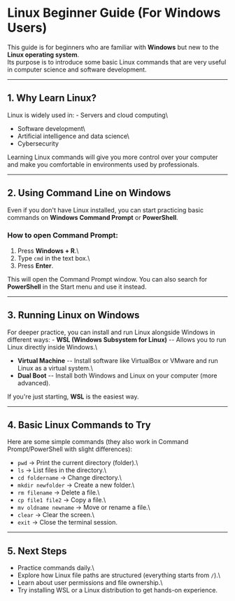 # Linux Beginner Guide (For Windows Users)

This guide is for beginners who are familiar with **Windows** but new to
the **Linux operating system**.\
Its purpose is to introduce some basic Linux commands that are very
useful in computer science and software development.

------------------------------------------------------------------------

## 1. Why Learn Linux?

Linux is widely used in: - Servers and cloud computing\
- Software development\
- Artificial intelligence and data science\
- Cybersecurity

Learning Linux commands will give you more control over your computer
and make you comfortable in environments used by professionals.

------------------------------------------------------------------------

## 2. Using Command Line on Windows

Even if you don't have Linux installed, you can start practicing basic
commands on **Windows Command Prompt** or **PowerShell**.

### How to open Command Prompt:

1.  Press **Windows + R**.\
2.  Type `cmd` in the text box.\
3.  Press **Enter**.

This will open the Command Prompt window. You can also search for
**PowerShell** in the Start menu and use it instead.

------------------------------------------------------------------------

## 3. Running Linux on Windows

For deeper practice, you can install and run Linux alongside Windows in
different ways: - **WSL (Windows Subsystem for Linux)** -- Allows you to
run Linux directly inside Windows.\
- **Virtual Machine** -- Install software like VirtualBox or VMware and
run Linux as a virtual system.\
- **Dual Boot** -- Install both Windows and Linux on your computer (more
advanced).

If you're just starting, **WSL** is the easiest way.

------------------------------------------------------------------------

## 4. Basic Linux Commands to Try

Here are some simple commands (they also work in Command
Prompt/PowerShell with slight differences):

-   `pwd` → Print the current directory (folder).\
-   `ls` → List files in the directory.\
-   `cd foldername` → Change directory.\
-   `mkdir newfolder` → Create a new folder.\
-   `rm filename` → Delete a file.\
-   `cp file1 file2` → Copy a file.\
-   `mv oldname newname` → Move or rename a file.\
-   `clear` → Clear the screen.\
-   `exit` → Close the terminal session.

------------------------------------------------------------------------

## 5. Next Steps

-   Practice commands daily.\
-   Explore how Linux file paths are structured (everything starts from
    `/`).\
-   Learn about user permissions and file ownership.\
-   Try installing WSL or a Linux distribution to get hands-on
    experience.
